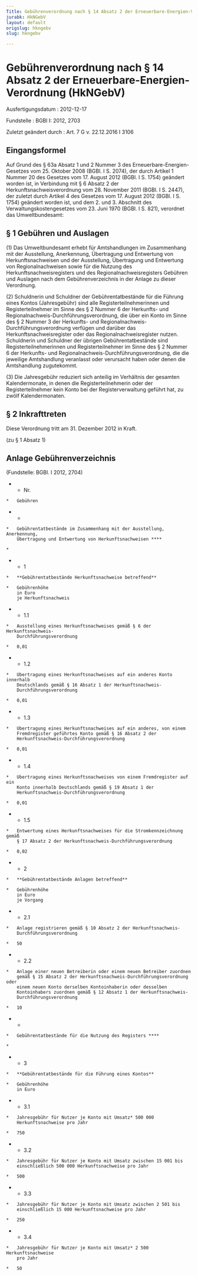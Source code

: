 ```yaml
---
Title: Gebührenverordnung nach § 14 Absatz 2 der Erneuerbare-Energien-Verordnung
jurabk: HkNGebV
layout: default
origslug: hkngebv
slug: hkngebv

---
```


# Gebührenverordnung nach § 14 Absatz 2 der Erneuerbare-Energien-Verordnung (HkNGebV)

Ausfertigungsdatum
:   2012-12-17

Fundstelle
:   BGBl I: 2012, 2703

Zuletzt geändert durch
:   Art. 7 G v. 22.12.2016 I 3106


## Eingangsformel

Auf Grund des § 63a Absatz 1 und 2 Nummer 3 des Erneuerbare-Energien-
Gesetzes vom 25. Oktober 2008 (BGBl. I S. 2074), der durch Artikel 1
Nummer 20 des Gesetzes vom 17. August 2012 (BGBl. I S. 1754) geändert
worden ist, in Verbindung mit § 6 Absatz 2 der
Herkunftsnachweisverordnung vom 28. November 2011 (BGBl. I S. 2447),
der zuletzt durch Artikel 4 des Gesetzes vom 17. August 2012 (BGBl. I
S. 1754) geändert worden ist, und dem 2. und 3. Abschnitt des
Verwaltungskostengesetzes vom 23. Juni 1970 (BGBl. I S. 821),
verordnet das Umweltbundesamt:


## § 1 Gebühren und Auslagen

(1) Das Umweltbundesamt erhebt für Amtshandlungen im Zusammenhang mit
der Ausstellung, Anerkennung, Übertragung und Entwertung von
Herkunftsnachweisen und der Ausstellung, Übertragung und Entwertung
von Regionalnachweisen sowie für die Nutzung des
Herkunftsnachweisregisters und des Regionalnachweisregisters Gebühren
und Auslagen nach dem Gebührenverzeichnis in der Anlage zu dieser
Verordnung.

(2) Schuldnerin und Schuldner der Gebührentatbestände für die Führung
eines Kontos (Jahresgebühr) sind alle Registerteilnehmerinnen und
Registerteilnehmer im Sinne des § 2 Nummer 6 der Herkunfts- und
Regionalnachweis-Durchführungsverordnung, die über ein Konto im Sinne
des § 2 Nummer 3 der Herkunfts- und Regionalnachweis-
Durchführungsverordnung verfügen und darüber das
Herkunftsnachweisregister oder das Regionalnachweisregister nutzen.
Schuldnerin und Schuldner der übrigen Gebührentatbestände sind
Registerteilnehmerinnen und Registerteilnehmer im Sinne des § 2 Nummer
6 der Herkunfts- und Regionalnachweis-Durchführungsverordnung, die die
jeweilige Amtshandlung veranlasst oder verursacht haben oder denen die
Amtshandlung zugutekommt.

(3) Die Jahresgebühr reduziert sich anteilig im Verhältnis der
gesamten Kalendermonate, in denen die Registerteilnehmerin oder der
Registerteilnehmer kein Konto bei der Registerverwaltung geführt hat,
zu zwölf Kalendermonaten.


## § 2 Inkrafttreten

Diese Verordnung tritt am 31. Dezember 2012 in Kraft.

(zu § 1 Absatz 1)

## Anlage Gebührenverzeichnis

(Fundstelle: BGBl. I 2012, 2704)


*    *   Nr.

    *   Gebühren


*    *
    *   Gebührentatbestände im Zusammenhang mit der Ausstellung, Anerkennung,
        Übertragung und Entwertung von Herkunftsnachweisen ****

    *

*    *   1

    *   **Gebührentatbestände Herkunftsnachweise betreffend**

    *   Gebührenhöhe
        in Euro
        je Herkunftsnachweis


*    *   1.1

    *   Ausstellung eines Herkunftsnachweises gemäß § 6 der Herkunftsnachweis-
        Durchführungsverordnung

    *   0,01


*    *   1.2

    *   Übertragung eines Herkunftsnachweises auf ein anderes Konto innerhalb
        Deutschlands gemäß § 16 Absatz 1 der Herkunftsnachweis-
        Durchführungsverordnung

    *   0,01


*    *   1.3

    *   Übertragung eines Herkunftsnachweises auf ein anderes, von einem
        Fremdregister geführtes Konto gemäß § 16 Absatz 2 der
        Herkunftsnachweis-Durchführungsverordnung

    *   0,01


*    *   1.4

    *   Übertragung eines Herkunftsnachweises von einem Fremdregister auf ein
        Konto innerhalb Deutschlands gemäß § 19 Absatz 1 der
        Herkunftsnachweis-Durchführungsverordnung

    *   0,01


*    *   1.5

    *   Entwertung eines Herkunftsnachweises für die Stromkennzeichnung gemäß
        § 17 Absatz 2 der Herkunftsnachweis-Durchführungsverordnung

    *   0,02


*    *   2

    *   **Gebührentatbestände Anlagen betreffend**

    *   Gebührenhöhe
        in Euro
        je Vorgang


*    *   2.1

    *   Anlage registrieren gemäß § 10 Absatz 2 der Herkunftsnachweis-
        Durchführungsverordnung

    *   50


*    *   2.2

    *   Anlage einer neuen Betreiberin oder einem neuen Betreiber zuordnen
        gemäß § 15 Absatz 2 der Herkunftsnachweis-Durchführungsverordnung oder
        einem neuen Konto derselben Kontoinhaberin oder desselben
        Kontoinhabers zuordnen gemäß § 12 Absatz 1 der Herkunftsnachweis-
        Durchführungsverordnung

    *   10


*    *
    *   Gebührentatbestände für die Nutzung des Registers ****

    *

*    *   3

    *   **Gebührentatbestände für die Führung eines Kontos**

    *   Gebührenhöhe
        in Euro


*    *   3.1

    *   Jahresgebühr für Nutzer je Konto mit Umsatz* 500 000
        Herkunftsnachweise pro Jahr

    *   750


*    *   3.2

    *   Jahresgebühr für Nutzer je Konto mit Umsatz zwischen 15 001 bis
        einschließlich 500 000 Herkunftsnachweise pro Jahr

    *   500


*    *   3.3

    *   Jahresgebühr für Nutzer je Konto mit Umsatz zwischen 2 501 bis
        einschließlich 15 000 Herkunftsnachweise pro Jahr

    *   250


*    *   3.4

    *   Jahresgebühr für Nutzer je Konto mit Umsatz* 2 500 Herkunftsnachweise
        pro Jahr

    *   50




